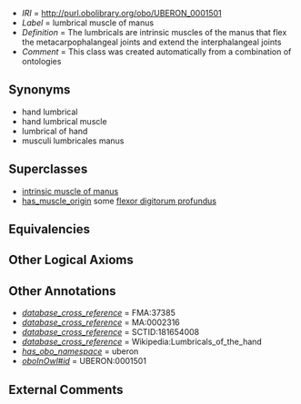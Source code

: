  * *IRI* = http://purl.obolibrary.org/obo/UBERON_0001501
 * *Label* = lumbrical muscle of manus
 * *Definition* = The lumbricals are intrinsic muscles of the manus that flex the metacarpophalangeal joints and extend the interphalangeal joints
 * *Comment* = This class was created automatically from a combination of ontologies

## Synonyms

 * hand lumbrical
 * hand lumbrical muscle
 * lumbrical of hand
 * musculi lumbricales manus

## Superclasses

 * [intrinsic muscle of manus](../../UBERON/75/UBERON_0014375.md)
 * [has_muscle_origin](../../RO/72/RO_0002372.md) some [flexor digitorum profundus](../../UBERON/23/UBERON_0001523.md)

## Equivalencies


## Other Logical Axioms


## Other Annotations

 * *[database_cross_reference](../../ef/oboInOwl#hasDbXref.md)* = FMA:37385
 * *[database_cross_reference](../../ef/oboInOwl#hasDbXref.md)* = MA:0002316
 * *[database_cross_reference](../../ef/oboInOwl#hasDbXref.md)* = SCTID:181654008
 * *[database_cross_reference](../../ef/oboInOwl#hasDbXref.md)* = Wikipedia:Lumbricals_of_the_hand
 * *[has_obo_namespace](../../ce/oboInOwl#hasOBONamespace.md)* = uberon
 * *[oboInOwl#id](../../id/oboInOwl#id.md)* = UBERON:0001501

## External Comments

